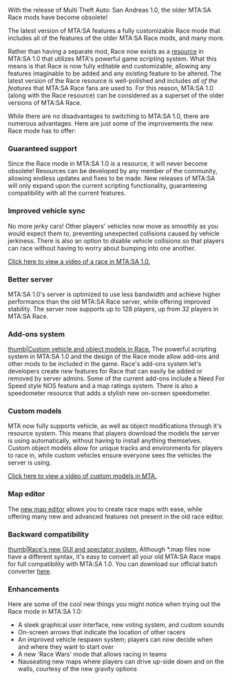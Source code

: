 With the release of Multi Theft Auto: San Andreas 1.0, the older MTA:SA Race mods have become obsolete!

The latest version of MTA:SA features a fully customizable Race mode that includes all of the features of the older MTA:SA Race mods, and many more.

Rather than having a separate mod, Race now exists as a [resource](/resources.md "wikilink") in MTA:SA 1.0 that utilizes MTA's powerful game scripting system. What this means is that Race is now fully editable and customizable, allowing any features imaginable to be added and any existing feature to be altered. The latest version of the Race resource is well-polished and includes *all of the features* that MTA:SA Race fans are used to. For this reason, MTA:SA 1.0 (along with the Race resource) can be considered as a superset of the older versions of MTA:SA Race.

While there are no disadvantages to switching to MTA:SA 1.0, there are numerous advantages. Here are just some of the improvements the new Race mode has to offer:

### Guaranteed support

Since the Race mode in MTA:SA 1.0 is a resource, it will never become obsolete! Resources can be developed by any member of the community, allowing endless updates and fixes to be made. New releases of MTA:SA will only expand upon the current scripting functionality, guaranteeing compatibility with all the current features.

### Improved vehicle sync

No more jerky cars! Other players' vehicles now move as smoothly as you would expect them to, preventing unexpected collisions caused by vehicle jerkiness. There is also an option to disable vehicle collisions so that players can race without having to worry about bumping into one another.

[Click here to view a video of a race in MTA:SA 1.0.](http://www.youtube.com/watch?v=s5fOgPcbP8c)

### Better server

MTA:SA 1.0's server is optimized to use less bandwidth and achieve higher performance than the old MTA:SA Race server, while offering improved stability. The server now supports up to 128 players, up from 32 players in MTA:SA Race.

### Add-ons system

[thumb|Custom vehicle and object models in Race.](/Image:Sfr_custom_carmodel.png.md "wikilink") The powerful scripting system in MTA:SA 1.0 and the design of the Race mode allow add-ons and other mods to be included in the game. Race's add-ons system let's developers create new features for Race that can easily be added or removed by server admins. Some of the current add-ons include a Need For Speed style NOS feature and a map ratings system. There is also a speedometer resource that adds a stylish new on-screen speedometer.

### Custom models

MTA now fully supports vehicle, as well as object modifications through it's resource system. This means that players download the models the server is using automatically, without having to install anything themselves. Custom object models allow for unique tracks and environments for players to race in, while custom vehicles ensure everyone sees the vehicles the server is using.

[Click here to view a video of custom models in MTA.](http://www.youtube.com/watch?v=ZpDsZ-hfG9A)

### Map editor

The [new map editor](/Resource:Editor.md "wikilink") allows you to create race maps with ease, while offering many new and advanced features not present in the old race editor.

### Backward compatibility

[thumb|Race's new GUI and spectator system.](/Image:Sfr_race_specgui.png.md "wikilink") Although \*.map files now have a different syntax, it's easy to convert all your old MTA:SA Race maps for full compatibility with MTA:SA 1.0. You can download our official batch converter [here](http://files.mtasa.com/apps/1.0/raceconv.zip).

### Enhancements

Here are some of the cool new things you might notice when trying out the Race mode in MTA:SA 1.0:

-   A sleek graphical user interface, new voting system, and custom sounds
-   On-screen arrows that indicate the location of other racers
-   An improved vehicle respawn system; players can now decide when and where they want to start over
-   A new 'Race Wars' mode that allows racing in teams
-   Nauseating new maps where players can drive up-side down and on the walls, courtesy of the new gravity options
